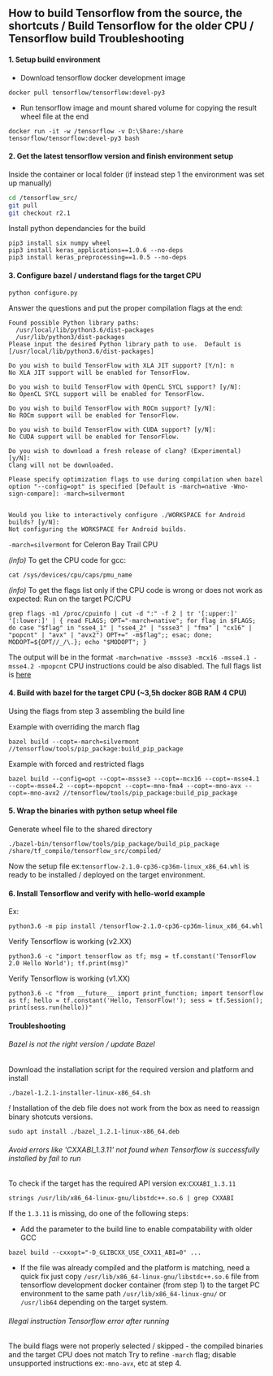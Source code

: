 ## How to build Tensorflow from the source, the shortcuts / Build Tensorflow for the older CPU / Tensorflow build Troubleshooting

#### 1. Setup build environment

- Download tensorflow docker development image

```shell
docker pull tensorflow/tensorflow:devel-py3
```

- Run tensorflow image and mount shared volume for copying the result wheel file at the end

```shell
docker run -it -w /tensorflow -v D:\Share:/share tensorflow/tensorflow:devel-py3 bash
```

#### 2. Get the latest tensorflow version and finish environment setup
Inside the container or local folder (if instead step 1 the environment was set up manually)

```bash
cd /tensorflow_src/
git pull
git checkout r2.1
```

Install python dependancies for the build

```shell
pip3 install six numpy wheel
pip3 install keras_applications==1.0.6 --no-deps
pip3 install keras_preprocessing==1.0.5 --no-deps
```

#### 3. Configure bazel / understand flags for the target CPU

```shell
python configure.py
```

Answer the questions and put the proper compilation flags at the end:
```
Found possible Python library paths:
  /usr/local/lib/python3.6/dist-packages
  /usr/lib/python3/dist-packages
Please input the desired Python library path to use.  Default is [/usr/local/lib/python3.6/dist-packages]

Do you wish to build TensorFlow with XLA JIT support? [Y/n]: n
No XLA JIT support will be enabled for TensorFlow.

Do you wish to build TensorFlow with OpenCL SYCL support? [y/N]:
No OpenCL SYCL support will be enabled for TensorFlow.

Do you wish to build TensorFlow with ROCm support? [y/N]:
No ROCm support will be enabled for TensorFlow.

Do you wish to build TensorFlow with CUDA support? [y/N]:
No CUDA support will be enabled for TensorFlow.

Do you wish to download a fresh release of clang? (Experimental) [y/N]:
Clang will not be downloaded.

Please specify optimization flags to use during compilation when bazel option "--config=opt" is specified [Default is -march=native -Wno-sign-compare]: -march=silvermont


Would you like to interactively configure ./WORKSPACE for Android builds? [y/N]:
Not configuring the WORKSPACE for Android builds.
```
`-march=silvermont` for Celeron Bay Trail CPU

*(info)* To get the CPU code for gcc:
```shell
cat /sys/devices/cpu/caps/pmu_name
```

*(info)* To get the flags list only if the CPU code is wrong or does not work as expected:
Run on the target PC/CPU
```
grep flags -m1 /proc/cpuinfo | cut -d ":" -f 2 | tr '[:upper:]' '[:lower:]' | { read FLAGS; OPT="-march=native"; for flag in $FLAGS; do case "$flag" in "sse4_1" | "sse4_2" | "ssse3" | "fma" | "cx16" | "popcnt" | "avx" | "avx2") OPT+=" -m$flag";; esac; done; MODOPT=${OPT//_/\.}; echo "$MODOPT"; }
```
The output will be in the format `-march=native -mssse3 -mcx16 -msse4.1 -msse4.2 -mpopcnt`
CPU instructions could be also disabled.
The full flags list is [here](https://gcc.gnu.org/onlinedocs/gcc-4.5.3/gcc/i386-and-x86_002d64-Options.html)

#### 4. Build with bazel for the target CPU (~3,5h docker 8GB RAM 4 CPU)
Using the flags from step 3 assembling the build line

Example with overriding the march flag
```shell
bazel build --copt=-march=silvermont //tensorflow/tools/pip_package:build_pip_package
```

Example with forced and restricted flags
```shell
bazel build --config=opt --copt=-mssse3 --copt=-mcx16 --copt=-msse4.1 --copt=-msse4.2 --copt=-mpopcnt --copt=-mno-fma4 --copt=-mno-avx --copt=-mno-avx2 //tensorflow/tools/pip_package:build_pip_package
```

#### 5. Wrap the binaries with python setup wheel file

Generate wheel file to the shared directory
```
./bazel-bin/tensorflow/tools/pip_package/build_pip_package /share/tf_compile/tensorflow_src/compiled/
```

Now the setup file ex:`tensorflow-2.1.0-cp36-cp36m-linux_x86_64.whl` is ready to be installed / deployed on the target environment.


#### 6. Install Tensorflow and verify with hello-world example

Ex:
```
python3.6 -m pip install /tensorflow-2.1.0-cp36-cp36m-linux_x86_64.whl
```

Verify Tensorflow is working (v2.XX)
```
python3.6 -c "import tensorflow as tf; msg = tf.constant('TensorFlow 2.0 Hello World'); tf.print(msg)"
```

Verify Tensorflow is working (v1.XX)
```
python3.6 -c "from __future__ import print_function; import tensorflow as tf; hello = tf.constant('Hello, TensorFlow!'); sess = tf.Session(); print(sess.run(hello))"
```


#### Troubleshooting
###### Bazel is not the right version / update Bazel

Download the installation script for the required version and platform and install
```
./bazel-1.2.1-installer-linux-x86_64.sh
```

*!* Installation of the deb file does not work from the box as need to reassign binary shotcuts versions.
```
sudo apt install ./bazel_1.2.1-linux-x86_64.deb
```

###### Avoid errors like 'CXXABI_1.3.11' not found when Tensorflow is successfully installed by fail to run

To check if the target has the required API version ex:`CXXABI_1.3.11`
```
strings /usr/lib/x86_64-linux-gnu/libstdc++.so.6 | grep CXXABI
```
If the `1.3.11` is missing, do one of the following steps:

- Add the parameter to the build line to enable compatability with older GCC
```
bazel build --cxxopt="-D_GLIBCXX_USE_CXX11_ABI=0" ...
```

- If the file was already compiled and the platform is matching, need a quick fix just copy `/usr/lib/x86_64-linux-gnu/libstdc++.so.6` file from tensorflow development docker container (from step 1) to the target PC environment to the same path `/usr/lib/x86_64-linux-gnu/` or `/usr/lib64` depending on the target system.


###### Illegal instruction Tensorflow error after running
The build flags were not properly selected / skipped - the compiled binaries and the target CPU does not match
Try to refine `-march` flag; disable unsupported instructions ex:`-mno-avx`, etc at step 4.
